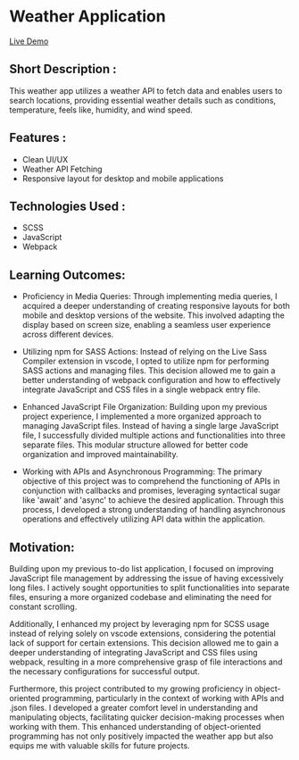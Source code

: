 # Weather Application

[Live Demo](https://eddomiw.github.io/weather-app/)

<!-- ![Showcase Example](./src/images/todo.gif) -->

## Short Description :

This weather app utilizes a weather API to fetch data and enables users to search locations, providing essential weather details such as conditions, temperature, feels like, humidity, and wind speed.

## Features :

- Clean UI/UX
- Weather API Fetching
- Responsive layout for desktop and mobile applications

## Technologies Used :

- SCSS
- JavaScript
- Webpack

## Learning Outcomes:

- Proficiency in Media Queries: Through implementing media queries, I acquired a deeper understanding of creating responsive layouts for both mobile and desktop versions of the website. This involved adapting the display based on screen size, enabling a seamless user experience across different devices.

- Utilizing npm for SASS Actions: Instead of relying on the Live Sass Compiler extension in vscode, I opted to utilize npm for performing SASS actions and managing files. This decision allowed me to gain a better understanding of webpack configuration and how to effectively integrate JavaScript and CSS files in a single webpack entry file.

- Enhanced JavaScript File Organization: Building upon my previous project experience, I implemented a more organized approach to managing JavaScript files. Instead of having a single large JavaScript file, I successfully divided multiple actions and functionalities into three separate files. This modular structure allowed for better code organization and improved maintainability.

- Working with APIs and Asynchronous Programming: The primary objective of this project was to comprehend the functioning of APIs in conjunction with callbacks and promises, leveraging syntactical sugar like 'await' and 'async' to achieve the desired application. Through this process, I developed a strong understanding of handling asynchronous operations and effectively utilizing API data within the application.

## Motivation:

Building upon my previous to-do list application, I focused on improving JavaScript file management by addressing the issue of having excessively long files. I actively sought opportunities to split functionalities into separate files, ensuring a more organized codebase and eliminating the need for constant scrolling.

Additionally, I enhanced my project by leveraging npm for SCSS usage instead of relying solely on vscode extensions, considering the potential lack of support for certain extensions. This decision allowed me to gain a deeper understanding of integrating JavaScript and CSS files using webpack, resulting in a more comprehensive grasp of file interactions and the necessary configurations for successful output.

Furthermore, this project contributed to my growing proficiency in object-oriented programming, particularly in the context of working with APIs and .json files. I developed a greater comfort level in understanding and manipulating objects, facilitating quicker decision-making processes when working with them. This enhanced understanding of object-oriented programming has not only positively impacted the weather app but also equips me with valuable skills for future projects.
